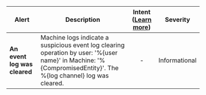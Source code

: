 |Alert|Description|Intent ([Learn more](#intentions))|Severity|
|----|----|:----:|--|
|**An event log was cleared**|Machine logs indicate a suspicious event log clearing operation by user: '%{user name}' in Machine: '%{CompromisedEntity}'. The %{log channel} log was cleared.|-|Informational|


